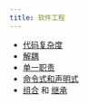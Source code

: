 ```yaml
---
title: 软件工程
---
```

* [代码复杂度](./code-complexity.md)
* [解耦](./decouple.md)
* [单一职责](./single-responsibility.md)
* [命令式和声明式](./imperative-and-declarative.md)
* [组合](./composition.md) 和 [继承](./inheritance.md)
